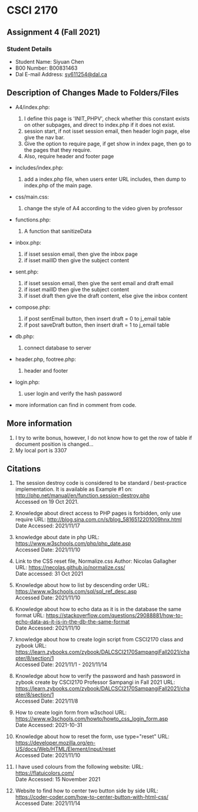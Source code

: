 # CSCI 2170
## Assignment 4 (Fall 2021)


### Student Details
* Student Name: Siyuan Chen
* B00 Number: B00831463
* Dal E-mail Address: sy611254@dal.ca


## Description of Changes Made to Folders/Files
* A4/index.php: 
    1. I define this page is 'INIT_PHPV', check whether this constant exists on other subpages, and direct to index.php if it does not exist.
    2. session start, if not isset session email, then header login page, else give the nav bar.
    3. Give the option to require page, if get show in index page, then go to the pages that they require.
    4. Also, require header and footer page

* includes/index.php:
    1. add a index.php file, when users enter URL includes, then dump to index.php of the main page.

* css/main.css:
    1. change the style of A4 according to the video given by professor

* functions.php: 
    1. A function that sanitizeData

* inbox.php:
    1. if isset session email, then give the inbox page
    2. if isset mailID then give the subject content

* sent.php:
    1. if isset session email, then give the sent email and draft email
    2. if isset mailID then give the subject content
    3. if isset draft then give the draft content, else give the inbox content

* compose.php:
    1. if post sentEmail button, then insert draft = 0 to j_email table
    2. if post saveDraft button, then insert draft = 1 to j_email table

* db.php:
    1. connect database to server

* header.php, footree.php:
    1. header and footer

* login.php: 
    1. user login and verify the hash password

* more information can find in comment from code.

## More information
1. I try to write bonus, however, I do not know how to get the row of table if document position is changed...
2. My local port is 3307

## Citations
1. The session destroy code is considered to be standard / best-practice implementation. 
    It is available as Example #1 on: http://php.net/manual/en/function.session-destroy.php \
    Accessed on 19 Oct 2021. 

2. Knowledge about direct access to PHP pages is forbidden, only use require
    URL: http://blog.sina.com.cn/s/blog_5816512201009hnx.html \
    Date Accessed: 2021/11/17 

3. knowledge about date in php
    URL: https://www.w3schools.com/php/php_date.asp \
    Accessed Date: 2021/11/10 

4. Link to the CSS reset file, Normalize.css 
    Author: Nicolas Gallagher \
    URL: https://necolas.github.io/normalize.css/ \
    Date accessed: 31 Oct 2021 

5. Knowledge about how to list by descending order
    URL: https://www.w3schools.com/sql/sql_ref_desc.asp \
    Accessed Date: 2021/11/10 

6. Knowledge about how to echo data as it is in the database the same format
    URL: https://stackoverflow.com/questions/29088881/how-to-echo-data-as-it-is-in-the-db-the-same-format \
    Date Accessed: 2021/11/10 

7. knowledge about how to create login script from CSCI2170 class and zybook
    URL: https://learn.zybooks.com/zybook/DALCSCI2170SampangiFall2021/chapter/8/section/1 \
    Accessed Date: 2021/11/1 - 2021/11/14 

8. Knowledge about how to verify the password and hash password in zybook create by CSCI2170 Professor Sampangi in Fall 2021
    URL: https://learn.zybooks.com/zybook/DALCSCI2170SampangiFall2021/chapter/8/section/1 \
    Accessed Date: 2021/11/8 

9. How to create login form from w3school
    URL: https://www.w3schools.com/howto/howto_css_login_form.asp \
    Date Accessed: 2021-10-31 

10. Knowledge about how to reset the form, use type="reset"
    URL: https://developer.mozilla.org/en-US/docs/Web/HTML/Element/input/reset \
    Accessed Date: 2021/11/10 

11. I have used colours from the following website:
	URL: https://flatuicolors.com/ \
    Date Accessed: 15 November 2021

12. Website to find how to center two button side by side
    URL: https://coder-coder.com/how-to-center-button-with-html-css/ \
    Accessed Date: 2021/11/14